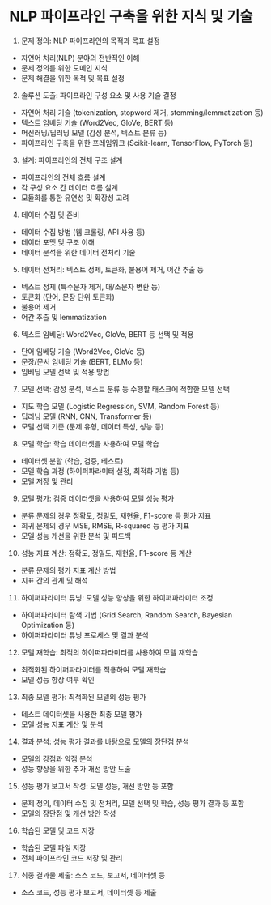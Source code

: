 # NLP 파이프라인 구축을 위한 지식 및 기술

1. 문제 정의: NLP 파이프라인의 목적과 목표 설정
* 자연어 처리(NLP) 분야의 전반적인 이해
* 문제 정의를 위한 도메인 지식
* 문제 해결을 위한 목적 및 목표 설정

2. 솔루션 도출: 파이프라인 구성 요소 및 사용 기술 결정
* 자연어 처리 기술 (tokenization, stopword 제거, stemming/lemmatization 등)
* 텍스트 임베딩 기술 (Word2Vec, GloVe, BERT 등)
* 머신러닝/딥러닝 모델 (감성 분석, 텍스트 분류 등)
* 파이프라인 구축을 위한 프레임워크 (Scikit-learn, TensorFlow, PyTorch 등)

3. 설계: 파이프라인의 전체 구조 설계
* 파이프라인의 전체 흐름 설계
* 각 구성 요소 간 데이터 흐름 설계
* 모듈화를 통한 유연성 및 확장성 고려

4. 데이터 수집 및 준비
* 데이터 수집 방법 (웹 크롤링, API 사용 등)
* 데이터 포맷 및 구조 이해
* 데이터 분석을 위한 데이터 전처리 기술

5. 데이터 전처리: 텍스트 정제, 토큰화, 불용어 제거, 어간 추출 등
* 텍스트 정제 (특수문자 제거, 대/소문자 변환 등)
* 토큰화 (단어, 문장 단위 토큰화)
* 불용어 제거
* 어간 추출 및 lemmatization

6. 텍스트 임베딩: Word2Vec, GloVe, BERT 등 선택 및 적용
* 단어 임베딩 기술 (Word2Vec, GloVe 등)
* 문장/문서 임베딩 기술 (BERT, ELMo 등)
* 임베딩 모델 선택 및 적용 방법

7. 모델 선택: 감성 분석, 텍스트 분류 등 수행할 태스크에 적합한 모델 선택
* 지도 학습 모델 (Logistic Regression, SVM, Random Forest 등)
* 딥러닝 모델 (RNN, CNN, Transformer 등)
* 모델 선택 기준 (문제 유형, 데이터 특성, 성능 등)

8. 모델 학습: 학습 데이터셋을 사용하여 모델 학습
* 데이터셋 분할 (학습, 검증, 테스트)
* 모델 학습 과정 (하이퍼파라미터 설정, 최적화 기법 등)
* 모델 저장 및 관리

9. 모델 평가: 검증 데이터셋을 사용하여 모델 성능 평가
* 분류 문제의 경우 정확도, 정밀도, 재현율, F1-score 등 평가 지표
* 회귀 문제의 경우 MSE, RMSE, R-squared 등 평가 지표
* 모델 성능 개선을 위한 분석 및 피드백

10. 성능 지표 계산: 정확도, 정밀도, 재현율, F1-score 등 계산
* 분류 문제의 평가 지표 계산 방법
* 지표 간의 관계 및 해석

11. 하이퍼파라미터 튜닝: 모델 성능 향상을 위한 하이퍼파라미터 조정
* 하이퍼파라미터 탐색 기법 (Grid Search, Random Search, Bayesian Optimization 등)
* 하이퍼파라미터 튜닝 프로세스 및 결과 분석

12. 모델 재학습: 최적의 하이퍼파라미터를 사용하여 모델 재학습
* 최적화된 하이퍼파라미터를 적용하여 모델 재학습
* 모델 성능 향상 여부 확인

13. 최종 모델 평가: 최적화된 모델의 성능 평가
* 테스트 데이터셋을 사용한 최종 모델 평가
* 모델 성능 지표 계산 및 분석

14. 결과 분석: 성능 평가 결과를 바탕으로 모델의 장단점 분석
* 모델의 강점과 약점 분석
* 성능 향상을 위한 추가 개선 방안 도출

15. 성능 평가 보고서 작성: 모델 성능, 개선 방안 등 포함
* 문제 정의, 데이터 수집 및 전처리, 모델 선택 및 학습, 성능 평가 결과 등 포함
* 모델의 장단점 및 개선 방안 작성

16. 학습된 모델 및 코드 저장
* 학습된 모델 파일 저장
* 전체 파이프라인 코드 저장 및 관리

17. 최종 결과물 제출: 소스 코드, 보고서, 데이터셋 등
* 소스 코드, 성능 평가 보고서, 데이터셋 등 제출
